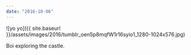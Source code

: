 ```yaml
---
date: "2016-10-06"
---
```


![yo yo]({{ site.baseurl }}/assets/images/2016/tumblr_oen5p8mqfW1r16syio1_1280-1024x576.jpg)

Boi exploring the castle.
